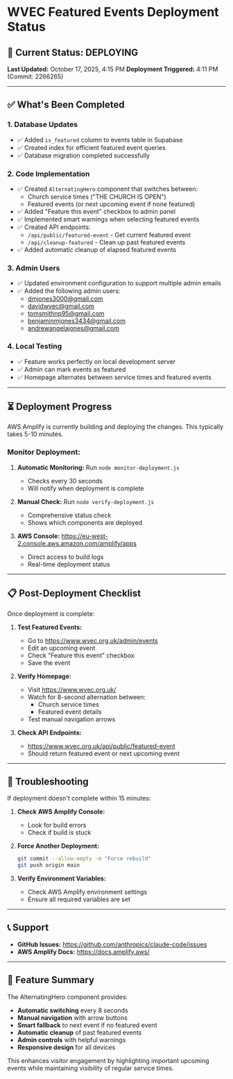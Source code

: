 # WVEC Featured Events Deployment Status

## 🚀 Current Status: DEPLOYING
**Last Updated:** October 17, 2025, 4:15 PM
**Deployment Triggered:** 4:11 PM (Commit: 2266265)

---

## ✅ What's Been Completed

### 1. Database Updates
- ✅ Added `is_featured` column to events table in Supabase
- ✅ Created index for efficient featured event queries
- ✅ Database migration completed successfully

### 2. Code Implementation
- ✅ Created `AlternatingHero` component that switches between:
  - Church service times ("THE CHURCH IS OPEN")
  - Featured events (or next upcoming event if none featured)
- ✅ Added "Feature this event" checkbox to admin panel
- ✅ Implemented smart warnings when selecting featured events
- ✅ Created API endpoints:
  - `/api/public/featured-event` - Get current featured event
  - `/api/cleanup-featured` - Clean up past featured events
- ✅ Added automatic cleanup of elapsed featured events

### 3. Admin Users
- ✅ Updated environment configuration to support multiple admin emails
- ✅ Added the following admin users:
  - dmjones3000@gmail.com
  - davidwvec@gmail.com
  - tomsmithnp95@gmail.com
  - benjaminmjones3434@gmail.com
  - andrewangelajones@gmail.com

### 4. Local Testing
- ✅ Feature works perfectly on local development server
- ✅ Admin can mark events as featured
- ✅ Homepage alternates between service times and featured events

---

## ⏳ Deployment Progress

AWS Amplify is currently building and deploying the changes. This typically takes 5-10 minutes.

### Monitor Deployment:
1. **Automatic Monitoring:** Run `node monitor-deployment.js`
   - Checks every 30 seconds
   - Will notify when deployment is complete

2. **Manual Check:** Run `node verify-deployment.js`
   - Comprehensive status check
   - Shows which components are deployed

3. **AWS Console:** https://eu-west-2.console.aws.amazon.com/amplify/apps
   - Direct access to build logs
   - Real-time deployment status

---

## 📋 Post-Deployment Checklist

Once deployment is complete:

1. **Test Featured Events:**
   - Go to https://www.wvec.org.uk/admin/events
   - Edit an upcoming event
   - Check "Feature this event" checkbox
   - Save the event

2. **Verify Homepage:**
   - Visit https://www.wvec.org.uk/
   - Watch for 8-second alternation between:
     - Church service times
     - Featured event details
   - Test manual navigation arrows

3. **Check API Endpoints:**
   - https://www.wvec.org.uk/api/public/featured-event
   - Should return featured event or next upcoming event

---

## 🔧 Troubleshooting

If deployment doesn't complete within 15 minutes:

1. **Check AWS Amplify Console:**
   - Look for build errors
   - Check if build is stuck

2. **Force Another Deployment:**
   ```bash
   git commit --allow-empty -m "Force rebuild"
   git push origin main
   ```

3. **Verify Environment Variables:**
   - Check AWS Amplify environment settings
   - Ensure all required variables are set

---

## 📞 Support

- **GitHub Issues:** https://github.com/anthropics/claude-code/issues
- **AWS Amplify Docs:** https://docs.amplify.aws/

---

## 🎯 Feature Summary

The AlternatingHero component provides:
- **Automatic switching** every 8 seconds
- **Manual navigation** with arrow buttons
- **Smart fallback** to next event if no featured event
- **Automatic cleanup** of past featured events
- **Admin controls** with helpful warnings
- **Responsive design** for all devices

This enhances visitor engagement by highlighting important upcoming events while maintaining visibility of regular service times.